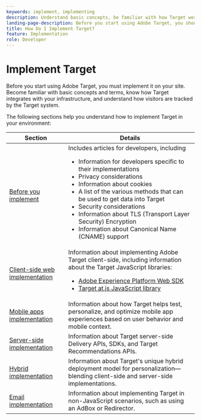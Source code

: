 ```yaml
---
keywords: implement, implementing
description: Understand basic concepts, be familiar with how Target works and integrates with your infrastructure, and understand how visitors are tracked.
landing-page-description: Before you start using Adobe Target, you should implement it on your site, understand a few basic concepts and terms, and be familiar with how Target works.
title: How Do I Implement Target?
feature: Implementation
role: Developer
---
```

# Implement Target

Before you start using Adobe Target, you must implement it on your site. Become familiar with basic concepts and terms, know how Target integrates with your infrastructure, and understand how visitors are tracked by the Target system.

The following sections help you understand how to implement Target in your environment:

|Section|Details|
| --- | --- |
|[Before you implement](/src/pages/before-implement/)|Includes articles for developers, including<ul><li>Information for developers specific to their implementations</li><li>Privacy considerations</li><li>Information about cookies</li><li>A list of the various methods that can be used to get data into Target</li><li>Security considerations</li><li>Information about TLS (Transport Layer Security) Encryption</li><li>Information about Canonical Name (CNAME) support</li></ul>|
|[Client-side web implementation](/src/pages/implement/client-side/)|Information about implementing Adobe Target client-side, including information about the Target JavaScript libraries:<ul><li>[Adobe Experience Platform Web SDK](/src/pages/implement/client-side/aep-web-sdk.md)</li><li>[Target at.js JavaScript library](/src/pages/implement/client-side/atjs/how-atjs-works/how-atjs-works.md)</li></ul>|
|[Mobile apps implementation](/src/pages/implement/mobile/)|Information about how Target helps test, personalize, and optimize mobile app experiences based on user behavior and mobile context.|
|[Server-side implementation](/src/pages/implement/server-side/)|Information about Target server-side Delivery APIs, SDKs, and Target Recommendations APIs.|
|[Hybrid implementation](/src/pages/implement/hybrid/)|Information about Target's unique hybrid deployment model for personalization&mdash;blending client-side and server-side implementations.|
|[Email implementation](/src/pages/implement/email/)|Information about implementing Target in non-JavaScript scenarios, such as using an AdBox or Redirector.|
